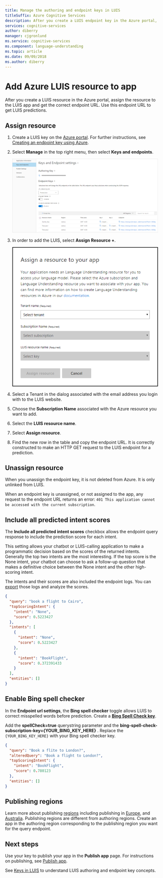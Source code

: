 ```yaml
---
title: Manage the authoring and endpoint keys in LUIS
titleSuffix: Azure Cognitive Services
description: After you create a LUIS endpoint key in the Azure portal, assign the key to the LUIS app and get the correct endpoint URL. Use this endpoint URL to get LUIS predictions.
services: cognitive-services
author: diberry
manager: cjgronlund
ms.service: cognitive-services
ms.component: language-understanding
ms.topic: article
ms.date: 09/09/2018
ms.author: diberry
---
```


# Add Azure LUIS resource to app

After you create a LUIS resource in the Azure portal, assign the resource to the LUIS app and get the correct endpoint URL. Use this endpoint URL to get LUIS predictions.

<a name="programmatic-key" ></a>
<a name="authoring-key" ></a>
<a name="endpoint-key" ></a>
<a name="use-endpoint-key-in-query" ></a>
<a name="api-usage-of-ocp-apim-subscription-key" ></a>
<a name="key-limits" ></a>
<a name="key-limit-errors" ></a>
<a name="key-concepts"></a>
<a name="authoring-key"></a>
<a name="create-and-use-an-endpoint-key"></a>

## Assign resource

1. Create a LUIS key on the [Azure portal](https://portal.azure.com). For further instructions, see [Creating an endpoint key using Azure](luis-how-to-azure-subscription.md).
 
2. Select **Manage** in the top right menu, then select **Keys and endpoints**.

    [ ![Keys and endpoints page](./media/luis-manage-keys/keys-and-endpoints.png) ](./media/luis-manage-keys/keys-and-endpoints.png#lightbox)

3. In order to add the LUIS, select **Assign Resource +**.

    ![Assign a resource to your app](./media/luis-manage-keys/assign-key.png)

4. Select a Tenant in the dialog associated with the email address you login with to the LUIS website.  

5. Choose the **Subscription Name** associated with the Azure resource you want to add.

6. Select the **LUIS resource name**. 

7. Select **Assign resource**. 

8. Find the new row in the table and copy the endpoint URL. It is correctly constructed to make an HTTP GET request to the LUIS endpoint for a prediction. 

<!-- content moved to luis-reference-regions.md, need replacement links-->
<a name="regions-and-keys"></a>
<a name="publishing-to-europe"></a>
<a name="publishing-to-australia"></a>

## Unassign resource
When you unassign the endpoint key, it is not deleted from Azure. It is only unlinked from LUIS. 

When an endpoint key is unassigned, or not assigned to the app, any request to the endpoint URL returns an error: `401 This application cannot be accessed with the current subscription`. 

## Include all predicted intent scores
The **Include all predicted intent scores** checkbox allows the endpoint query response to include the prediction score for each intent. 

This setting allows your chatbot or LUIS-calling application to make a programmatic decision based on the scores of the returned intents. Generally the top two intents are the most interesting. If the top score is the None intent, your chatbot can choose to ask a follow-up question that makes a definitive choice between the None intent and the other high-scoring intent. 

The intents and their scores are also included the endpoint logs. You can [export](luis-how-to-start-new-app.md#export-app) those logs and analyze the scores. 

```JSON
{
  "query": "book a flight to Cairo",
  "topScoringIntent": {
    "intent": "None",
    "score": 0.5223427
  },
  "intents": [
    {
      "intent": "None",
      "score": 0.5223427
    },
    {
      "intent": "BookFlight",
      "score": 0.372391433
    }
  ],
  "entities": []
}
```

## Enable Bing spell checker 
In the **Endpoint url settings**, the **Bing spell checker** toggle allows LUIS to correct misspelled words before prediction. Create a **[Bing Spell Check key](https://azure.microsoft.com/try/cognitive-services/?api=spellcheck-api)**. 

Add the **spellCheck=true** querystring parameter and the **bing-spell-check-subscription-key={YOUR_BING_KEY_HERE}** . Replace the `{YOUR_BING_KEY_HERE}` with your Bing spell checker key.

```JSON
{
  "query": "Book a flite to London?",
  "alteredQuery": "Book a flight to London?",
  "topScoringIntent": {
    "intent": "BookFlight",
    "score": 0.780123
  },
  "entities": []
}
```


## Publishing regions

Learn more about publishing [regions](luis-reference-regions.md) including publishing in [Europe](luis-reference-regions.md#publishing-to-europe), and [Australia](luis-reference-regions.md#publishing-to-australia). Publishing regions are different from authoring regions. Create an app in the authoring region corresponding to the publishing region you want for the query endpoint.

## Next steps

Use your key to publish your app in the **Publish app** page. For instructions on publishing, see [Publish app](luis-how-to-publish-app.md).

See [Keys in LUIS](luis-concept-keys.md) to understand LUIS authoring and endpoint key concepts.